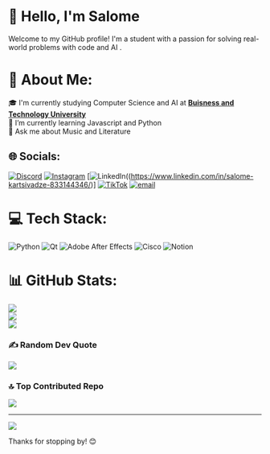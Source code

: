 # 👋 Hello, I'm Salome

Welcome to my GitHub profile! I'm a student with a passion for solving real-world problems with code and AI .

# 💫 About Me:
🎓 I'm currently studying Computer Science and AI at [**Buisness and Technology University**](https://btu.edu.ge/en/home-english/)<br>🌱 I’m currently learning Javascript and Python<br>💬 Ask me about Music and Literature


## 🌐 Socials:
[![Discord](https://img.shields.io/badge/Discord-%237289DA.svg?logo=discord&logoColor=white)](https://discord.gg/salioo.kartso) [![Instagram](https://img.shields.io/badge/Instagram-%23E4405F.svg?logo=Instagram&logoColor=white)](https://instagram.com/skartz____) [![LinkedIn](https://img.shields.io/badge/LinkedIn-%230077B5.svg?logo=linkedin&logoColor=white)((https://www.linkedin.com/in/salome-kartsivadze-833144346/)] [![TikTok](https://img.shields.io/badge/TikTok-%23000000.svg?logo=TikTok&logoColor=white)](https://tiktok.com/@skartz__) [![email](https://img.shields.io/badge/Email-D14836?logo=gmail&logoColor=white)](mailto:qarcivadze.salome6@gmail.com) 

# 💻 Tech Stack:
![Python](https://img.shields.io/badge/python-3670A0?style=for-the-badge&logo=python&logoColor=ffdd54) ![Qt](https://img.shields.io/badge/Qt-%23217346.svg?style=for-the-badge&logo=Qt&logoColor=white) ![Adobe After Effects](https://img.shields.io/badge/Adobe%20After%20Effects-9999FF.svg?style=for-the-badge&logo=Adobe%20After%20Effects&logoColor=white) ![Cisco](https://img.shields.io/badge/cisco-%23049fd9.svg?style=for-the-badge&logo=cisco&logoColor=black) ![Notion](https://img.shields.io/badge/Notion-%23000000.svg?style=for-the-badge&logo=notion&logoColor=white)
# 📊 GitHub Stats:
![](https://github-readme-stats.vercel.app/api?username=Skartz27&theme=dark&hide_border=false&include_all_commits=false&count_private=false)<br/>
![](https://nirzak-streak-stats.vercel.app/?user=Skartz27&theme=dark&hide_border=false)<br/>
![](https://github-readme-stats.vercel.app/api/top-langs/?username=Skartz27&theme=dark&hide_border=false&include_all_commits=false&count_private=false&layout=compact)

### ✍️ Random Dev Quote
![](https://quotes-github-readme.vercel.app/api?type=horizontal&theme=radical)

### 🔝 Top Contributed Repo
![](https://github-contributor-stats.vercel.app/api?username=Skartz27&limit=5&theme=dark&combine_all_yearly_contributions=true)

---
[![](https://visitcount.itsvg.in/api?id=Skartz27&icon=4&color=10)](https://visitcount.itsvg.in)


Thanks for stopping by! 😊
